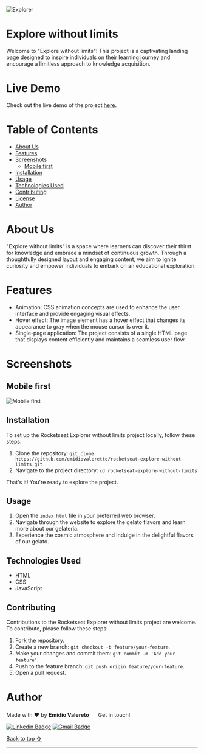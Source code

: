 ![Explorer](https://efficient-sloth-d85.notion.site/image/https%3A%2F%2Fs3-us-west-2.amazonaws.com%2Fsecure.notion-static.com%2F74dec54c-b44a-4c7e-adbd-f8a069b98b7b%2FCapa_Notion_-_Explorer.png?table=block&id=19dfbff7-b19c-47c5-9a28-6afa37d42543&spaceId=08f749ff-d06d-49a8-a488-9846e081b224&width=2000&userId=&cache=v2)

# Explore without limits

Welcome to "Explore without limits"! This project is a captivating landing page designed to inspire individuals on their learning journey and encourage a limitless approach to knowledge acquisition.

# Live Demo

Check out the live demo of the project <a href="https://emidiovaleretto.github.io/rocketseat-explore-without-limits/" target="_blank" rel="noopener noreferrer">here</a>.

# Table of Contents

- [About Us](#about-us)
- [Features](#features)
- [Screenshots](#screenshots)
  - [Mobile first](#mobile-first)
- [Installation](#installation)
- [Usage](#usage)
- [Technologies Used](#technologies-used)
- [Contributing](#contributing)
- [License](#license)
- [Author](#author)

# About Us

"Explore without limits" is a space where learners can discover their thirst for knowledge and embrace a mindset of continuous growth. Through a thoughtfully designed layout and engaging content, we aim to ignite curiosity and empower individuals to embark on an educational exploration.

# Features

- Animation: CSS animation concepts are used to enhance the user interface and provide engaging visual effects.
- Hover effect: The image element has a hover effect that changes its appearance to gray when the mouse cursor is over it.
- Single-page application: The project consists of a single HTML page that displays content efficiently and maintains a seamless user flow.

# Screenshots

## Mobile first

![Mobile first](https://i.imgur.com/gmyEAVS.png)

## Installation

To set up the Rocketseat Explorer without limits project locally, follow these steps:

1. Clone the repository: `git clone https://github.com/emidiovaleretto/rocketseat-explore-without-limits.git`
2. Navigate to the project directory: `cd rocketseat-explore-without-limits`

That's it! You're ready to explore the project.

## Usage

1. Open the `index.html` file in your preferred web browser.
2. Navigate through the website to explore the gelato flavors and learn more about our gelateria.
3. Experience the cosmic atmosphere and indulge in the delightful flavors of our gelato.

## Technologies Used

- HTML
- CSS
- JavaScript

## Contributing

Contributions to the Rocketseat Explorer without limits project are welcome. To contribute, please follow these steps:

1. Fork the repository.
2. Create a new branch: `git checkout -b feature/your-feature`.
3. Make your changes and commit them: `git commit -m 'Add your feature'`.
4. Push to the feature branch: `git push origin feature/your-feature`.
5. Open a pull request.

# Author

Made with ❤️ by <b>Emidio Valereto</b> <img src="https://raw.githubusercontent.com/MartinHeinz/MartinHeinz/master/wave.gif" width="16px"> Get in touch!

[![Linkedin Badge](https://img.shields.io/badge/-Emidio-blue?style=flat-square&logo=Linkedin&logoColor=white&link=https://www.linkedin.com/in/emidiovalereto/)](https://www.linkedin.com/in/emidiovalereto/) [![Gmail Badge](https://img.shields.io/badge/-emidio.valereto@gmail.com-c14438?style=flat-square&logo=Gmail&logoColor=white&link=mailto:emidio.valereto@gmail.com)](mailto:emidio.valereto@gmail.com)

[Back to top ⇧](#table-of-contents)

---
